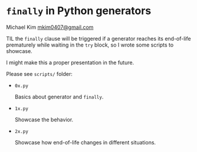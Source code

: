 # `finally` in Python generators

Michael Kim <mkim0407@gmail.com>

TIL the `finally` clause will be triggered if a generator reaches
its end-of-life prematurely while waiting in the `try` block,
so I wrote some scripts to showcase.

I might make this a proper presentation in the future.

Please see `scripts/` folder:

* `0x.py`

    Basics about generator and `finally`.

* `1x.py`

    Showcase the behavior.

* `2x.py`

    Showcase how end-of-life changes in different situations.
